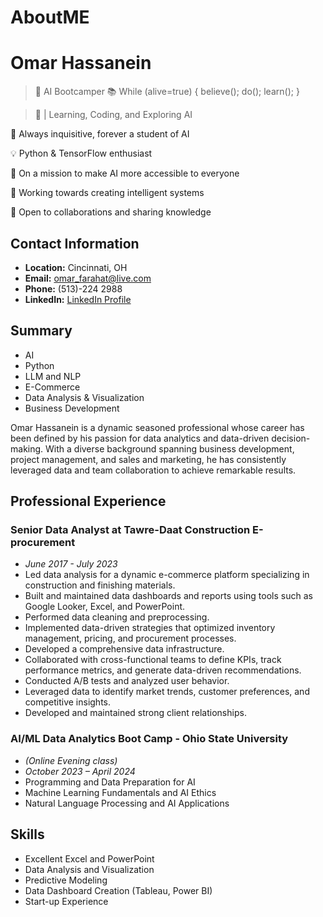 # AboutME
# Omar Hassanein

>🤖 AI Bootcamper 
>📚 While (alive=true) { believe(); do(); learn(); }

>🚀 | Learning, Coding, and Exploring AI

🔭 Always inquisitive, forever a student of AI

💡 Python & TensorFlow enthusiast

🌟 On a mission to make AI more accessible to everyone

🎯 Working towards creating intelligent systems

🤝 Open to collaborations and sharing knowledge


## Contact Information
- **Location:** Cincinnati, OH
- **Email:** omar_farahat@live.com
- **Phone:** (513)-224 2988
- **LinkedIn:** [LinkedIn Profile](https://www.linkedin.com/in/omar-hassanein-46401828)

## Summary
- AI
- Python
- LLM and NLP
- E-Commerce
- Data Analysis & Visualization
- Business Development

Omar Hassanein is a dynamic seasoned professional whose career has been defined by his passion for data analytics and data-driven decision-making. With a diverse background spanning business development, project management, and sales and marketing, he has consistently leveraged data and team collaboration to achieve remarkable results.

## Professional Experience

### Senior Data Analyst at Tawre-Daat Construction E-procurement
- *June 2017 - July 2023*
- Led data analysis for a dynamic e-commerce platform specializing in construction and finishing materials.
- Built and maintained data dashboards and reports using tools such as Google Looker, Excel, and PowerPoint.
- Performed data cleaning and preprocessing.
- Implemented data-driven strategies that optimized inventory management, pricing, and procurement processes.
- Developed a comprehensive data infrastructure.
- Collaborated with cross-functional teams to define KPIs, track performance metrics, and generate data-driven recommendations.
- Conducted A/B tests and analyzed user behavior.
- Leveraged data to identify market trends, customer preferences, and competitive insights.
- Developed and maintained strong client relationships.

### AI/ML Data Analytics Boot Camp - Ohio State University
- *(Online Evening class)*
- *October 2023 – April 2024*
- Programming and Data Preparation for AI
- Machine Learning Fundamentals and AI Ethics
- Natural Language Processing and AI Applications


## Skills
- Excellent Excel and PowerPoint
- Data Analysis and Visualization
- Predictive Modeling
- Data Dashboard Creation (Tableau, Power BI)
- Start-up Experience
